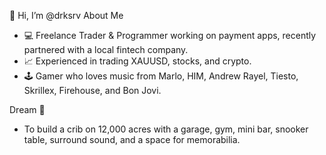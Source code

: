 👋 Hi, I’m @drksrv
About Me
- 💻 Freelance Trader & Programmer working on payment apps, recently partnered with a local fintech company.
- 📈 Experienced in trading XAUUSD, stocks, and crypto.
- 🕹️ Gamer who loves music from Marlo, HIM, Andrew Rayel, Tiesto, Skrillex, Firehouse, and Bon Jovi.

Dream 🏡
- To build a crib on 12,000 acres with a garage, gym, mini bar, snooker table, surround sound, and a space for memorabilia.
<!---
drksrv/drksrv is a ✨ special ✨ repository because its `README.md` (this file) appears on your GitHub profile.
You can click the Preview link to take a look at your changes.
--->
